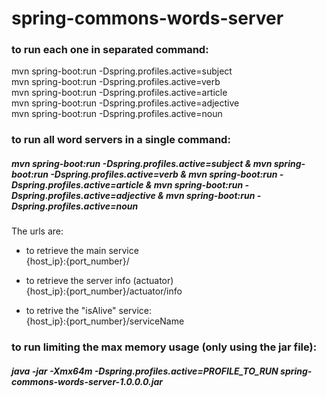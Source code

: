 # spring-commons-words-server  
### to run each one in separated command:

mvn spring-boot:run -Dspring.profiles.active=subject  
mvn spring-boot:run -Dspring.profiles.active=verb  
mvn spring-boot:run -Dspring.profiles.active=article  
mvn spring-boot:run -Dspring.profiles.active=adjective  
mvn spring-boot:run -Dspring.profiles.active=noun  

### to run all word servers in a single command:

##### mvn spring-boot:run -Dspring.profiles.active=subject & mvn spring-boot:run -Dspring.profiles.active=verb & mvn spring-boot:run -Dspring.profiles.active=article & mvn spring-boot:run -Dspring.profiles.active=adjective & mvn spring-boot:run -Dspring.profiles.active=noun  


The urls are:
* to retrieve the main service  
{host_ip}:{port_number}/  

* to retrieve the server info (actuator)  
{host_ip}:{port_number}/actuator/info

* to retrive the "isAlive" service:  
{host_ip}:{port_number}/serviceName

### to run limiting the max memory usage (only using the jar file):  

##### java -jar -Xmx64m -Dspring.profiles.active=PROFILE_TO_RUN spring-commons-words-server-1.0.0.0.jar
